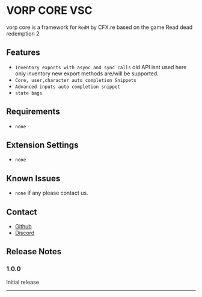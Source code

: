 # VORP CORE VSC

vorp core is a framework for `RedM` by CFX.re based on the game Read dead redemption 2

## Features

*  `Inventory exports with async and sync calls` old API isnt used here only inventory new export methods are/will be supported.
*  `Core, user,character auto completion Snippets`
*  `Advanced inputs auto completion snippet` 
*  `state bags`

## Requirements

*  `none`

## Extension Settings

 *  `none`

## Known Issues

*  `none` if any please contact us.

## Contact

* [Github](https://github.com/VORPCORE)
* [Discord](https://discord.gg/DHGVAbCj7N)

## Release Notes


### 1.0.0

Initial release 

---